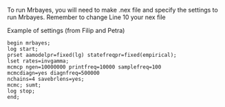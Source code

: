 To run Mrbayes, you will need to make .nex file and specify the settings to run Mrbayes.
Remember to change Line 10 your nex file

Example of settings (from Filip and Petra)

```
begin mrbayes;
log start;
prset aamodelpr=fixed(lg) statefreqpr=fixed(empirical);
lset rates=invgamma;
mcmcp ngen=10000000 printfreq=10000 samplefreq=100
mcmcdiagn=yes diagnfreq=500000
nchains=4 savebrlens=yes;
mcmc; sumt;
log stop;
end;
```

